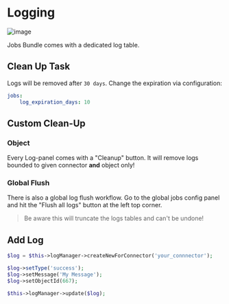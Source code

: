 # Logging

![image](https://user-images.githubusercontent.com/700119/80360297-6aaa6f00-887f-11ea-9ff9-40326eb533b4.png)

Jobs Bundle comes with a dedicated log table.

## Clean Up Task
Logs will be removed after `30 days`. Change the expiration via configuration:
 
```yaml
jobs:
    log_expiration_days: 10
```

## Custom Clean-Up

### Object
Every Log-panel comes with a "Cleanup" button.
It will remove logs bounded to given connector **and** object only!
  
### Global Flush
There is also a global log flush workflow. Go to the global jobs config panel and hit the "Flush all logs"
button at the left top corner.

> Be aware this will truncate the logs tables and can't be undone!

## Add Log

```php
$log = $this->logManager->createNewForConnector('your_connnector');

$log->setType('success');
$log->setMessage('My Message');
$log->setObjectId(667);

$this->logManager->update($log);
```